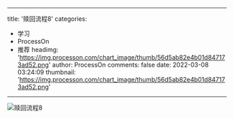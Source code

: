 
---
title: '赎回流程8'
categories: 
 - 学习
 - ProcessOn
 - 推荐
headimg: 'https://img.processon.com/chart_image/thumb/56d5ab82e4b01d847173ad52.png'
author: ProcessOn
comments: false
date: 2022-03-08 03:24:09
thumbnail: 'https://img.processon.com/chart_image/thumb/56d5ab82e4b01d847173ad52.png'
---

<div>   
<img class="thumb" alt="赎回流程8" src="https://img.processon.com/chart_image/thumb/56d5ab82e4b01d847173ad52.png" referrerpolicy="no-referrer">
<p></p>  
</div>
            